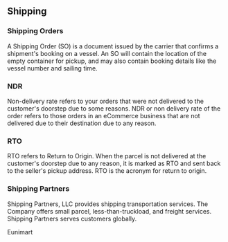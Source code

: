
<!--
Copyright (C) 2022 Eunimart Omnichannel Pvt Ltd. (www.eunimart.com)
All rights reserved.
This program is free software: you can redistribute it and/or modify
it under the terms of the GNU Lesser General Public License v3.0 as published by
the Free Software Foundation, either version 3 of the License, or
(at your option) any later version.
This program is distributed in the hope that it will be useful,
but WITHOUT ANY WARRANTY; without even the implied warranty of
MERCHANTABILITY or FITNESS FOR A PARTICULAR PURPOSE.  See the
GNU Lesser General Public License v3.0 for more details.
You should have received a copy of the GNU Lesser General Public License v3.0
along with this program.  If not, see <https://www.gnu.org/licenses/lgpl-3.0.html/>.

-->
## Shipping

### Shipping Orders
A Shipping Order (SO) is a document issued by the carrier that confirms a shipment's booking on a vessel. An SO will contain the location of the empty container for pickup, and may also contain booking details like the vessel number and sailing time.

### NDR
Non-delivery rate refers to your orders that were not delivered to the customer's doorstep due to some reasons. NDR or non delivery rate of the order refers to those orders in an eCommerce business that are not delivered due to their destination due to any reason.

### RTO
RTO refers to Return to Origin. When the parcel is not delivered at the customer's doorstep due to any reason, it is marked as RTO and sent back to the seller's pickup address. RTO is the acronym for return to origin.

### Shipping Partners
Shipping Partners, LLC provides shipping transportation services. The Company offers small parcel, less-than-truckload, and freight services. Shipping Partners serves customers globally.



Eunimart

